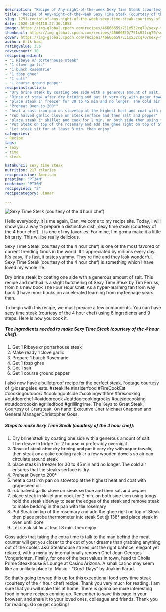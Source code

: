 ```yaml
---
description: "Recipe of Any-night-of-the-week Sexy Time Steak (courtesy of the 4 hour chef)"
title: "Recipe of Any-night-of-the-week Sexy Time Steak (courtesy of the 4 hour chef)"
slug: 1291-recipe-of-any-night-of-the-week-sexy-time-steak-courtesy-of-the-4-hour-chef
date: 2020-10-01T10:27:30.185Z
image: https://img-global.cpcdn.com/recipes/46666659/751x532cq70/sexy-time-steak-courtesy-of-the-4-hour-chef-recipe-main-photo.jpg
thumbnail: https://img-global.cpcdn.com/recipes/46666659/751x532cq70/sexy-time-steak-courtesy-of-the-4-hour-chef-recipe-main-photo.jpg
cover: https://img-global.cpcdn.com/recipes/46666659/751x532cq70/sexy-time-steak-courtesy-of-the-4-hour-chef-recipe-main-photo.jpg
author: Erik Nash
ratingvalue: 3.6
reviewcount: 10
recipeingredient:
- "1 Ribeye or porterhouse steak"
- "1 clove garlic"
- "1 bunch Rosemarie"
- "1 tbsp ghee"
- "1 salt"
- "1 course ground pepper"
recipeinstructions:
- "Dry brine steak by coating one side with a generous amount of salt. Then leave in fridge for 2 hourse or preferably overnight"
- "Rinse of steak after dry brining and pat it very dry with paper towels, then steak on a cake cooling rack or a few wooden dowels so air can circulate around steak"
- "place steak in freezer for 30 to 45 min and no longer. The cold air ensures that the steaks serface is dry"
- "Preheat Oven to 200°"
- "heat a cast iron pan on stovetop at the highest heat and coat with grapeseed oil"
- "rub halved garlic clove on steak serface and then salt and pepper"
- "place steak in skillet and cook for 2 min. on both side then using tongs hold the steak sideway to sear the edges of the steak and remove steak to make bedding in the pan with the rosemary"
- "Put Steak on top of the rosemary and add the ghee right on top of Steak then place probe thermometer into steak Set @ 138° and place steak in oven until done"
- "Let steak sit for at least 8 min. then enjoy"
categories:
- Recipe
tags:
- sexy
- time
- steak

katakunci: sexy time steak 
nutrition: 217 calories
recipecuisine: American
preptime: "PT34M"
cooktime: "PT36M"
recipeyield: "2"
recipecategory: Dinner

---
```



![Sexy Time Steak (courtesy of the 4 hour chef)](https://img-global.cpcdn.com/recipes/46666659/751x532cq70/sexy-time-steak-courtesy-of-the-4-hour-chef-recipe-main-photo.jpg)

Hello everybody, it is me again, Dan, welcome to my recipe site. Today, I will show you a way to prepare a distinctive dish, sexy time steak (courtesy of the 4 hour chef). It is one of my favorites. For mine, I'm gonna make it a little bit tasty. This will be really delicious.

Sexy Time Steak (courtesy of the 4 hour chef) is one of the most favored of current trending foods in the world. It's appreciated by millions every day. It's easy, it's fast, it tastes yummy. They're fine and they look wonderful. Sexy Time Steak (courtesy of the 4 hour chef) is something which I have loved my whole life.

Dry brine steak by coating one side with a generous amount of salt. This recipe and method is a slight butchering of Sexy Time Steak by Tim Ferriss, from his new book The Four Hour Chef. As a hyper-learning fan from way back (I have more books on accelerated learning from my teenage years than.


To begin with this recipe, we must prepare a few components. You can have sexy time steak (courtesy of the 4 hour chef) using 6 ingredients and 9 steps. Here is how you cook it.

<!--inarticleads1-->

##### The ingredients needed to make Sexy Time Steak (courtesy of the 4 hour chef):

1. Get 1 Ribeye or porterhouse steak
1. Make ready 1 clove garlic
1. Prepare 1 bunch Rosemarie
1. Get 1 tbsp ghee
1. Get 1 salt
1. Get 1 course ground pepper


I also now have a bulletproof recipe for the perfect steak. Footage courtesy of @losangeles_eats. #steaklife #insiderfood #FireCookEat #cookingoutdoors #cookingoutside #cookingwithfire #firecooking #outdoorchef #outdoorcook #outdoorcookingrocks #outsidecooking #outdoorcookin #grilledfood #grilllingtime. The Keys to Great Steak, Courtesy of Craftsteak. On hand: Executive Chef Michael Chapman and General Manager Christopher Goss. 

<!--inarticleads2-->

##### Steps to make Sexy Time Steak (courtesy of the 4 hour chef):

1. Dry brine steak by coating one side with a generous amount of salt. Then leave in fridge for 2 hourse or preferably overnight
1. Rinse of steak after dry brining and pat it very dry with paper towels, then steak on a cake cooling rack or a few wooden dowels so air can circulate around steak
1. place steak in freezer for 30 to 45 min and no longer. The cold air ensures that the steaks serface is dry
1. Preheat Oven to 200°
1. heat a cast iron pan on stovetop at the highest heat and coat with grapeseed oil
1. rub halved garlic clove on steak serface and then salt and pepper
1. place steak in skillet and cook for 2 min. on both side then using tongs hold the steak sideway to sear the edges of the steak and remove steak to make bedding in the pan with the rosemary
1. Put Steak on top of the rosemary and add the ghee right on top of Steak then place probe thermometer into steak Set @ 138° and place steak in oven until done
1. Let steak sit for at least 8 min. then enjoy


Goss adds that taking the extra time to talk to the man behind the meat counter will get you closer to the cut of your dreams than grabbing anything out of the cooler. J&amp;G Steakhouse strikes just the right balance, elegant yet relaxed, with a menu by internationally renown Chef Jean-Georges Vongerichten. Finally, for one of the best values in town, head to Cholla Prime Steakhouse &amp; Lounge at Casino Arizona. A small casino may seem like an unlikely place to. Music - &#34;Great Days&#34; by Joakim Karud. 

So that's going to wrap this up for this exceptional food sexy time steak (courtesy of the 4 hour chef) recipe. Thank you very much for reading. I am sure that you will make this at home. There is gonna be more interesting food in home recipes coming up. Remember to save this page in your browser, and share it to your loved ones, colleague and friends. Thank you for reading. Go on get cooking!
